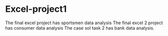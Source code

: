 # Excel-project1
The final excel project has sportsmen data analysis
The final excel 2 project has consumer data analysis
The case sol task 2 has bank data analysis.
